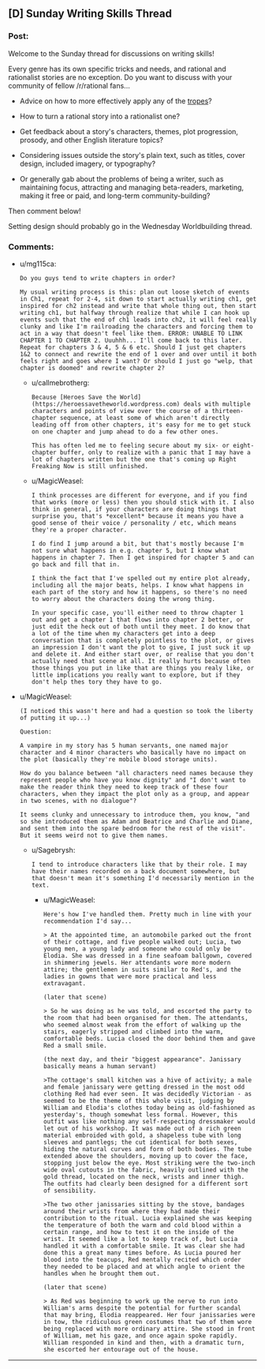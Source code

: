 ## [D] Sunday Writing Skills Thread

### Post:

Welcome to the Sunday thread for discussions on writing skills!

Every genre has its own specific tricks and needs, and rational and rationalist stories are no exception. Do you want to discuss with your community of fellow /r/rational fans...

* Advice on how to more effectively apply any of the [tropes](http://tvtropes.org/pmwiki/pmwiki.php/Main/RationalFic)?

* How to turn a rational story into a rationalist one?

* Get feedback about a story's characters, themes, plot progression, prosody, and other English literature topics?

* Considering issues outside the story's plain text, such as titles, cover design, included imagery, or typography?

* Or generally gab about the problems of being a writer, such as maintaining focus, attracting and managing beta-readers, marketing, making it free or paid, and long-term community-building?

Then comment below!

Setting design should probably go in the Wednesday Worldbuilding thread.

### Comments:

- u/mg115ca:
  ```
  Do you guys tend to write chapters in order? 

  My usual writing process is this: plan out loose sketch of events in Ch1, repeat for 2-4, sit down to start actually writing ch1, get inspired for ch2 instead and write that whole thing out, then start writing ch1, but halfway through realize that while I can hook up events such that the end of ch1 leads into ch2, it will feel really clunky and like I'm railroading the characters and forcing them to act in a way that doesn't feel like them. ERROR: UNABLE TO LINK CHAPTER 1 TO CHAPTER 2. Uuuhhh... I'll come back to this later. Repeat for chapters 3 & 4, 5 & 6 etc. Should I just get chapters 1&2 to connect and rewrite the end of 1 over and over until it both feels right and goes where I want? Or should I just go "welp, that chapter is doomed" and rewrite chapter 2?
  ```

  - u/callmebrotherg:
    ```
    Because [Heroes Save the World](https://heroessavetheworld.wordpress.com) deals with multiple characters and points of view over the course of a thirteen-chapter sequence, at least some of which aren't directly leading off from other chapters, it's easy for me to get stuck on one chapter and jump ahead to do a few other ones. 

    This has often led me to feeling secure about my six- or eight-chapter buffer, only to realize with a panic that I may have a lot of chapters written but the one that's coming up Right Freaking Now is still unfinished.
    ```

  - u/MagicWeasel:
    ```
    I think processes are different for everyone, and if you find that works (more or less) then you should stick with it. I also think in general, if your characters are doing things that surprise you, that's *excellent* because it means you have a good sense of their voice / personality / etc, which means they're a proper character. 

    I do find I jump around a bit, but that's mostly because I'm not sure what happens in e.g. chapter 5, but I know what happens in chapter 7. Then I get inspired for chapter 5 and can go back and fill that in. 

    I think the fact that I've spelled out my entire plot already, including all the major beats, helps. I know what happens in each part of the story and how it happens, so there's no need to worry about the characters doing the wrong thing. 

    In your specific case, you'll either need to throw chapter 1 out and get a chapter 1 that flows into chapter 2 better, or just edit the heck out of both until they meet. I do know that a lot of the time when my characters get into a deep conversation that is completely pointless to the plot, or gives an impression I don't want the plot to give, I just suck it up and delete it. And either start over, or realise that you don't actually need that scene at all. It really hurts because often those things you put in like that are things you realy like, or little implications you really want to explore, but if they don't help thes tory they have to go.
    ```

- u/MagicWeasel:
  ```
  (I noticed this wasn't here and had a question so took the liberty of putting it up...)

  Question: 

  A vampire in my story has 5 human servants, one named major character and 4 minor characters who basically have no impact on the plot (basically they're mobile blood storage units). 

  How do you balance between "all characters need names because they represent people who have you know dignity" and "I don't want to make the reader think they need to keep track of these four characters, when they impact the plot only as a group, and appear in two scenes, with no dialogue"? 

  It seems clunky and unnecessary to introduce them, you know, "and so she introduced them as Adam and Beatrice and Charlie and Diane, and sent them into the spare bedroom for the rest of the visit". But it seems weird not to give them names.
  ```

  - u/Sagebrysh:
    ```
    I tend to introduce characters like that by their role. I may have their names recorded on a back document somewhere, but that doesn't mean it's something I'd necessarily mention in the text.
    ```

    - u/MagicWeasel:
      ```
      Here's how I've handled them. Pretty much in line with your recommendation I'd say...

      > At the appointed time, an automobile parked out the front of their cottage, and five people walked out; Lucia, two young men, a young lady and someone who could only be Elodia. She was dressed in a fine seafoam ballgown, covered in shimmering jewels. Her attendants wore more modern attire; the gentlemen in suits similar to Red's, and the ladies in gowns that were more practical and less extravagant. 

      (later that scene)

      > So he was doing as he was told, and escorted the party to the room that had been organised for them. The attendants, who seemed almost weak from the effort of walking up the stairs, eagerly stripped and climbed into the warm, comfortable beds. Lucia closed the door behind them and gave Red a small smile.

      (the next day, and their "biggest appearance". Janissary basically means a human servant)

      >The cottage's small kitchen was a hive of activity; a male and female janissary were getting dressed in the most odd clothing Red had ever seen. It was decidedly Victorian - as seemed to be the theme of this whole visit, judging by William and Elodia's clothes today being as old-fashioned as yesterday's, though somewhat less formal. However, this outfit was like nothing any self-respecting dressmaker would let out of his workshop. It was made out of a rich green material embroided with gold, a shapeless tube with long sleeves and pantlegs; the cut identical for both sexes, hiding the natural curves and form of both bodies. The tube extended above the shoulders, moving up to cover the face, stopping just below the eye. Most striking were the two-inch wide oval cutouts in the fabric, heavily outlined with the gold thread, located on the neck, wrists and inner thigh. The outfits had clearly been designed for a different sort of sensibility.

      >The two other janissaries sitting by the stove, bandages around their wrists from where they had made their contribution to the ritual. Lucia explained she was keeping the temperature of both the warm and cold blood within a certain range, and how to test it on the inside of the wrist. It seemed like a lot to keep track of, but Lucia handled it with a comfortable smile. It was clear she had done this a great many times before. As Lucia poured her blood into the teacups, Red mentally recited which order they needed to be placed and at which angle to orient the handles when he brought them out.

      (later that scene)

      > As Red was beginning to work up the nerve to run into William's arms despite the potential for further scandal that may bring, Elodia reappeared. Her four janissaries were in tow, the ridiculous green costumes that two of them wore being replaced with more ordinary attire. She stood in front of William, met his gaze, and once again spoke rapidly. William responded in kind and then, with a dramatic turn, she escorted her entourage out of the house.
      ```

---

